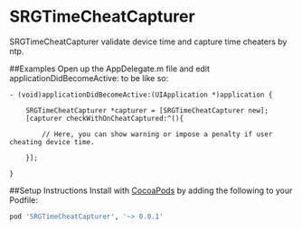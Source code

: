 # SRGTimeCheatCapturer
SRGTimeCheatCapturer validate device time and capture time cheaters by ntp.

##Examples
Open up the AppDelegate.m file and edit applicationDidBecomeActive: to be like so:


```objc
- (void)applicationDidBecomeActive:(UIApplication *)application {

    SRGTimeCheatCapturer *capturer = [SRGTimeCheatCapturer new];
    [capturer checkWithOnCheatCaptured:^(){
    
    	// Here, you can show warning or impose a penalty if user cheating device time. 
       
    }];
    
}
```

##Setup Instructions
Install with [CocoaPods](http://cocoapods.org) by adding the following to your Podfile:

``` ruby
pod 'SRGTimeCheatCapturer', '~> 0.0.1'
```
